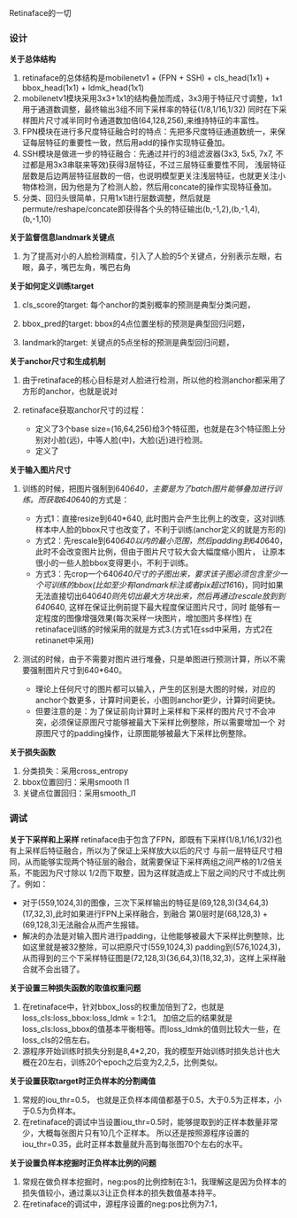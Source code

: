 Retinaface的一切

### 设计
**关于总体结构**
1. retinaface的总体结构是mobilenetv1 + (FPN + SSH) + cls_head(1x1) + bbox_head(1x1) + ldmk_head(1x1)
2. mobilenetv1模块采用3x3+1x1的结构叠加而成，3x3用于特征尺寸调整，1x1用于通道数调整，最终输出3组不同下采样率的特征(1/8,1/16,1/32)
同时在下采样图片尺寸减半同时令通道数加倍(64,128,256),来维持特征的丰富性。
3. FPN模块在进行多尺度特征融合时的特点：先把多尺度特征通道数统一，来保证每层特征的重要性一致，然后用add的操作实现特征叠加。
4. SSH模块是做进一步的特征融合：先通过并行的3组滤波器(3x3, 5x5, 7x7, 不过都是用3x3串联来等效)获得3层特征，不过三层特征重要性不同，
浅层特征层数是后边两层特征层数的一倍，也说明模型更关注浅层特征，也就更关注小物体检测，因为他是为了检测人脸，然后用concate的操作实现特征叠加。
5. 分类、回归头很简单，只用1x1进行层数调整，然后就是permute/reshape/concate即获得各个头的特征输出(b,-1,2),(b,-1,4),(b,-1,10)


**关于监督信息landmark关键点**
1. 为了提高对小的人脸检测精度，引入了人脸的5个关键点，分别表示左眼，右眼，鼻子，嘴巴左角，嘴巴右角


**关于如何定义训练target**
1. cls_score的target: 每个anchor的类别概率的预测是典型分类问题，

2. bbox_pred的target: bbox的4点位置坐标的预测是典型回归问题，

3. landmark的target: 关键点的5点坐标的预测是典型回归问题，


**关于anchor尺寸和生成机制**
1. 由于retinaface的核心目标是对人脸进行检测，所以他的检测anchor都采用了方形的anchor，也就是说对

2. retinaface获取anchor尺寸的过程：
    - 定义了3个base size=(16,64,256)给3个特征图，也就是在3个特征图上分别对小脸(远)，中等人脸(中)，大脸(近)进行检测。
    - 定义了


**关于输入图片尺寸**
1. 训练的时候，把图片强制到640*640，主要是为了batch图片能够叠加进行训练。而获取640*640的方式是：
    - 方式1：直接resize到640*640, 此时图片会产生比例上的改变，这对训练样本中人脸的bbox尺寸也改变了，不利于训练(anchor定义的就是方形的)
    - 方式2：先rescale到640*640以内的最小范围，然后padding到640*640，此时不会改变图片比例，但由于图片尺寸较大会大幅度缩小图片，
            让原本很小的一些人脸bbox变得更小，不利于训练。
    - 方式3：先crop一个640*640尺寸的子图出来，要求该子图必须包含至少一个可训练的bbox(比如至少有landmark标注或者pix超过16*16)，同时如果
            无法直接切出640*640则先切出最大方块出来，然后再通过rescale放到到640*640, 这样在保证比例前提下最大程度保证图片尺寸，同时
            能够有一定程度的图像增强效果(每次采样一块图片，增加图片多样性)
    在retinaface训练的时候采用的就是方式3.(方式1在ssd中采用，方式2在retinanet中采用)

2. 测试的时候，由于不需要对图片进行堆叠，只是单图进行预测计算，所以不需要强制图片尺寸到640*640。
    - 理论上任何尺寸的图片都可以输入，产生的区别是大图的时候，对应的anchor个数更多，计算时间更长，小图则anchor更少，计算时间更快。
    - 但要注意的是：为了保证前向计算时上采样和下采样的图片尺寸不会冲突，必须保证原图尺寸能够被最大下采样比例整除，所以需要增加一个
      对原图尺寸的padding操作，让原图能够被最大下采样比例整除。


**关于损失函数**
1. 分类损失：采用cross_entropy
2. bbox位置回归：采用smooth l1
3. 关键点位置回归：采用smooth_l1


### 调试

**关于下采样和上采样**
retinaface由于包含了FPN，即既有下采样(1/8,1/16,1/32)也有上采样后特征融合，所以为了保证上采样放大以后的尺寸
与前一层特征尺寸相同，从而能够实现两个特征层的融合，就需要保证下采样两组之间严格的1/2倍关系，不能因为尺寸除以
1/2而下取整，因为这样就造成上下层之间的尺寸不成比例了。例如：
- 对于(559,1024,3)的图像，三次下采样输出的特征是(69,128,3)(34,64,3)(17,32,3),此时如果进行FPN上采样融合，到融合
第0层时是(68,128,3) + (69,128,3)无法融合从而产生报错。
- 解决的办法是对输入图片进行padding，让他能够被最大下采样比例整除，比如这里就是被32整除，可以把原尺寸(559,1024,3)
padding到(576,1024,3)，从而得到的三个下采样特征图是(72,128,3)(36,64,3)(18,32,3)，这样上采样融合就不会出错了。


**关于设置三种损失函数的取值权重问题**
1. 在retinaface中，针对bbox_loss的权重加倍到了2，也就是loss_cls:loss_bbox:loss_ldmk = 1:2:1。
加倍之后的结果就是loss_cls:loss_bbox的值基本平衡相等。而loss_ldmk的值则比较大一些，在loss_cls的2倍左右。
2. 源程序开始训练时损失分别是8,4*2,20，我的模型开始训练时损失总计也大概在20左右，训练20个epoch之后变为2,2,5，比例类似。


**关于设置获取target时正负样本的分割阈值**
1. 常规的iou_thr=0.5， 也就是正负样本阈值都基于0.5，大于0.5为正样本，小于0.5为负样本。
2. 在retinaface的调试中当设置iou_thr=0.5时，能够提取到的正样本数量非常少，大概每张图片只有10几个正样本。
所以还是按照源程序设置的iou_thr=0.35，此时正样本数量就升高到每张图70个左右的水平。


**关于设置负样本挖掘时正负样本比例的问题**
1. 常规在做负样本挖掘时，neg:pos的比例控制在3:1，我理解这是因为负样本的损失值较小，通过乘以3让正负样本的损失数值基本持平。
2. 在retinaface的调试中，源程序设置的neg:pos比例为7:1，



